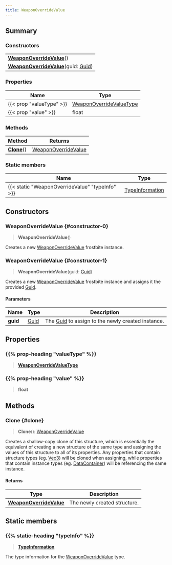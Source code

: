 ```yaml
---
title: WeaponOverrideValue
---
```


## Summary

### Constructors

|  |
| --- |
| **[WeaponOverrideValue](#constructor-0)**() |
| **[WeaponOverrideValue](#constructor-1)**(guid: [Guid](/vext/ref/shared/type/guid)) |

### Properties

| Name | Type |
| ---- | ---- |
| {{< prop "valueType" >}} | [WeaponOverrideValueType](/vext/ref/fb/weaponoverridevaluetype) |
| {{< prop "value" >}} | float |

### Methods

| Method | Returns |
| ------ | ------- |
| **[Clone](#clone)**() | [WeaponOverrideValue](/vext/ref/fb/weaponoverridevalue) |

### Static members

| Name | Type |
| ---- | ---- |
| {{< static "WeaponOverrideValue" "typeInfo" >}} | [TypeInformation](/vext/ref/shared/type/typeinformation) |

## Constructors

### WeaponOverrideValue {#constructor-0}

> **WeaponOverrideValue**()

Creates a new [WeaponOverrideValue](/vext/ref/fb/weaponoverridevalue) frostbite instance.

### WeaponOverrideValue {#constructor-1}

> **WeaponOverrideValue**(guid: [Guid](/vext/ref/shared/type/guid))

Creates a new [WeaponOverrideValue](/vext/ref/fb/weaponoverridevalue) frostbite instance and assigns it the provided [Guid](/vext/ref/shared/type/guid).

#### Parameters

| Name | Type | Description |
| ---- | ---- | ----------- |
| **guid** | [Guid](/vext/ref/shared/type/guid) | The [Guid](/vext/ref/shared/type/guid) to assign to the newly created instance. |

## Properties

### {{% prop-heading "valueType" %}}

> **[WeaponOverrideValueType](/vext/ref/fb/weaponoverridevaluetype)**

### {{% prop-heading "value" %}}

> **float**

## Methods

### Clone {#clone}

> **Clone**(): [WeaponOverrideValue](/vext/ref/fb/weaponoverridevalue)

Creates a shallow-copy clone of this structure, which is essentially the equivalent of creating a new structure of the same type and assigning the values of this structure to all of its properties. Any properties that contain structure types (eg. [Vec3](/vext/ref/shared/type/vec3)) will be cloned when assigning, while properties that contain instance types (eg. [DataContainer](/vext/ref/shared/type/datacontainer)) will be referencing the same instance.

#### Returns

| Type | Description |
| ---- | ----------- |
| **[WeaponOverrideValue](/vext/ref/fb/weaponoverridevalue)** | The newly created structure. |

## Static members

### {{% static-heading "typeInfo" %}}

> **[TypeInformation](/vext/ref/shared/type/typeinformation)**

The type information for the [WeaponOverrideValue](/vext/ref/fb/weaponoverridevalue) type.

